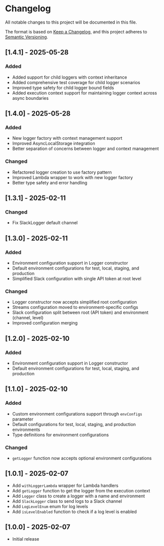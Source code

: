 # Changelog

All notable changes to this project will be documented in this file.

The format is based on [Keep a Changelog](https://keepachangelog.com/en/1.0.0/),
and this project adheres to [Semantic Versioning](https://semver.org/spec/v2.0.0.html).

## [1.4.1] - 2025-05-28

### Added

- Added support for child loggers with context inheritance
- Added comprehensive test coverage for child logger scenarios
- Improved type safety for child logger bound fields
- Added execution context support for maintaining logger context across async boundaries

## [1.4.0] - 2025-05-28

### Added

- New logger factory with context management support
- Improved AsyncLocalStorage integration
- Better separation of concerns between logger and context management

### Changed

- Refactored logger creation to use factory pattern
- Improved Lambda wrapper to work with new logger factory
- Better type safety and error handling

## [1.3.1] - 2025-02-11

### Changed

- Fix SlackLogger default channel

## [1.3.0] - 2025-02-11

### Added

- Environment configuration support in Logger constructor
- Default environment configurations for test, local, staging, and production
- Simplified Slack configuration with single API token at root level

### Changed

- Logger constructor now accepts simplified root configuration
- Streams configuration moved to environment-specific configs
- Slack configuration split between root (API token) and environment (channel, level)
- Improved configuration merging

## [1.2.0] - 2025-02-10

### Added

- Environment configuration support in Logger constructor
- Default environment configurations for test, local, staging, and production

## [1.1.0] - 2025-02-10

### Added

- Custom environment configurations support through `envConfigs` parameter
- Default configurations for test, local, staging, and production environments
- Type definitions for environment configurations

### Changed

- `getLogger` function now accepts optional environment configurations

## [1.0.1] - 2025-02-07

- Add `withLoggerLambda` wrapper for Lambda handlers
- Add `getLogger` function to get the logger from the execution context
- Add `Logger` class to create a logger with a name and environment
- Add `SlackLogger` class to send logs to a Slack channel
- Add `LogLevelEnum` enum for log levels
- Add `isLevelEnabled` function to check if a log level is enabled

## [1.0.0] - 2025-02-07

- Initial release
